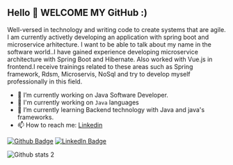 ## Hello 👋 WELCOME MY GitHub :) 

Well-versed in technology and writing code to create systems that are agile. I am currently activetly developing an application with spring boot and microservice arhitecture. I want to be able to talk about my name in the software world..I have gained experience developing microservice architecture with Spring Boot and Hibernate. Also worked with Vue.js in frontend.I receive trainings related to these areas such as Spring framework, Rdsm, Microservis, NoSql and try to develop myself professionally in this field.

- 🔭 I’m currently working on Java Software Developer.
- 👋 I'm currently working on ```Java``` languages
- 🌱 I’m currently learning Backend technology with Java and java's frameworks.
- 📫 How to reach me: [Linkedin](https://www.https://www.linkedin.com/in/hamza-y%C4%B1lmaz/)

[![Github Badge](https://i.ibb.co/3zz3vPF/Git-Hub-Mark.png)](https://github.com/yilmazhamza)
[![LinkedIn Badge](https://i.ibb.co/DVdTPH9/super-tiny-icons-linkedin-1324450747503589428.png)](https://www.linkedin.com/in/hamza-y%C4%B1lmaz/)

![Github stats 2](https://github-readme-stats.vercel.app/api?username=yilmazhamza&show_icons=true&theme=radical)

